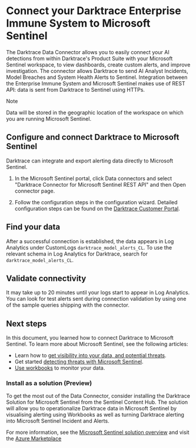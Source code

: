 <!-- Taken from https://raw.githubusercontent.com/Azure/Azure-Sentinel/master/DataConnectors/Templates/Doc_Template_REST_API_Connector.md -->

# Connect your Darktrace Enterprise Immune System to Microsoft Sentinel 


The Darktrace Data Connector allows you to easily connect your AI detections from within Darktrace's Product Suite with your Microsoft Sentinel workspace, to view dashboards, create custom alerts, and improve investigation. The connector allows Darktrace to send AI Analyst Incidents, Model Breaches and System Health Alerts to Sentinel. Integration between the Enterprise Immune System and Microsoft Sentinel makes use of REST API: data is sent from Darktrace to Sentinel using HTTPs.


> [!NOTE]
> Data will be stored in the geographic location of the workspace on which you are running Microsoft Sentinel.

## Configure and connect Darktrace to Microsoft Sentinel

Darktrace can integrate and export alerting data directly to Microsoft Sentinel.

1. In the Microsoft Sentinel portal, click Data connectors and select "Darktrace Connector for Microsoft Sentinel REST API" and then Open connector page.

2. Follow the configuration steps in the configuration wizard. Detailed configuration steps can be found on the [Darktrace Customer Portal](https://customerportal.darktrace.com/product-guides/main/azure-sentinel-introduction).

## Find your data

After a successful connection is established, the data appears in Log Analytics under CustomLogs `darktrace_model_alerts_CL`.
To use the relevant schema in Log Analytics for Darktrace, search for `darktrace_model_alerts_CL`.

## Validate connectivity
It may take up to 20 minutes until your logs start to appear in Log Analytics. You can look for test alerts sent during connection validation by using one of the sample queries shipping with the connector.


## Next steps
In this document, you learned how to connect Darktrace to Microsoft Sentinel. To learn more about Microsoft Sentinel, see the following articles:
- Learn how to [get visibility into your data, and potential threats](https://docs.microsoft.com/azure/sentinel/get-visibility).
- Get started [detecting threats with Microsoft Sentinel](https://docs.microsoft.com/azure/sentinel/detect-threats-built-in).
- [Use workbooks](https://docs.microsoft.com/azure/sentinel/monitor-your-data) to monitor your data.

### Install as a solution (Preview)

To get the most out of the Data Connector, consider installing the Darktrace Solution for Microsoft Sentinel from the Sentinel Content Hub. The solution will allow you to operationalize Darktrace data in Microsoft Sentinel by visualising alerting using Workbooks as well as turning Darktrace alerting into Microsoft Sentinel Incident and Alerts.

For more information, see the [Microsoft Sentinel solution overview](https://docs.microsoft.com/azure/sentinel/sentinel-solutions) and visit the [Azure Marketplace](https://azure.microsoft.com/marketplace/)
